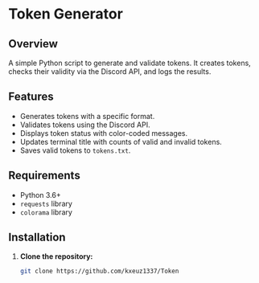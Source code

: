 # Token Generator

## Overview

A simple Python script to generate and validate tokens. It creates tokens, checks their validity via the Discord API, and logs the results.

## Features

- Generates tokens with a specific format.
- Validates tokens using the Discord API.
- Displays token status with color-coded messages.
- Updates terminal title with counts of valid and invalid tokens.
- Saves valid tokens to `tokens.txt`.

## Requirements

- Python 3.6+
- `requests` library
- `colorama` library

## Installation

1. **Clone the repository:**

   ```sh
   git clone https://github.com/kxeuz1337/Token
